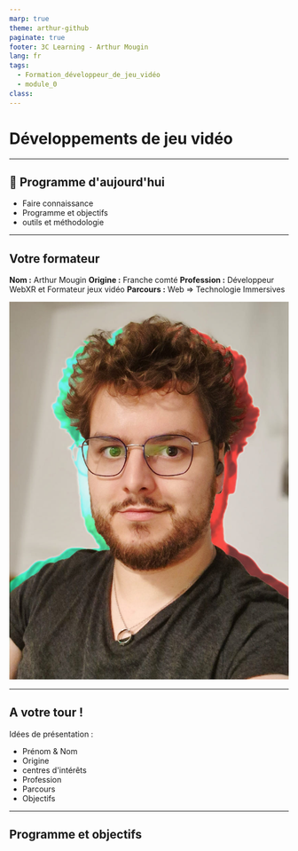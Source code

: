 ```yaml
---
marp: true
theme: arthur-github
paginate: true
footer: 3C Learning - Arthur Mougin
lang: fr
tags:
  - Formation_développeur_de_jeu_vidéo
  - module_0
class:
---
```

# Développements de jeu vidéo
<!-- 
_paginate: false 
_class: lead
-->

---
## 🐉 Programme d'aujourd'hui
- Faire connaissance
- Programme et objectifs
- outils et méthodologie

---
## Votre formateur
**Nom :** Arthur Mougin
**Origine :** Franche comté
**Profession :** Développeur WebXR et Formateur jeux vidéo
**Parcours :** Web => Technologie Immersives
<!-- 
Parcours : 
  - Web (DUT MMI)
  - Découverte du WebVR / WebXR en 2018
  - Licence d'informatique
  - Master en Management des technologies interactives 3D à l'ENSAM (2 ans de formation à Unity)
  - 2 ans travailler sur des plateformes 3D sociales pour le Web
  - 1 an de freelance en développement d'expériences web et de mentorat 
  -->
![bg right:33%](annexes/arthur_mougin_photo_de_profil_professionnelle_compressee.jpg)

---
## A votre tour !
Idées de présentation :
- Prénom & Nom
- Origine
- centres d'intérêts
- Profession
- Parcours
- Objectifs

---

## Programme et objectifs
